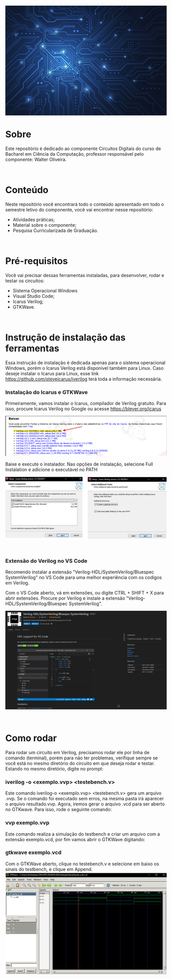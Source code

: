 ![Imagem background circuito digitais](img/fundo.jpg)

# Sobre
Este repositório é dedicado ao componente Circuitos Digitais do curso de Bacharel em Ciência da Computação, professor responsável pelo componente: Walter Oliveira.

<br>

# Conteúdo
Neste repositório você encontrará todo o conteúdo apresentado em todo o semestre letivo do componente, você vai encontrar nesse repositório:

* Atividades práticas;
* Material sobre o componente;
* Pesquisa Curricularizada de Graduação.

<br>

# Pré-requisitos 
Você vai precisar dessas ferramentas instaladas, para desenvolver, rodar e testar os circuitos:
* Sistema Operacional Windows
* Visual Studio Code;
* Icarus Verilog;
* GTKWave.

<br>

# Instrução de instalação das ferramentas
Essa instrução de instalação é dedicada apenas para o sistema operacional Windows, porém o Icarus Verilog está disponível também para Linux. Caso deseje instalar o Icarus para Linux, esse link https://github.com/steveicarus/iverilog terá toda a informação necessária.

### Instalação do Icarus e GTKWave
Primeiramente, vamos instalar o Icarus, compilador de Verilog gratuito. Para isso, procure Icarus Verilog no Google ou acesse https://bleyer.org/icarus

![imagem para donwload do compilador icarus verilog](img/verilogdownload.png)

Baixe e execute o instalador. Nas opções de instalação, selecione Full Instalation e adicione o executável no PATH

![imagem para configurar o icarus verilog](img/download2.png)

<br>

### Extensão do Verilog no VS Code
Recomendo instalar a extensão "Verilog-HDL/SystemVerilog/Bluespec SystemVerilog" no VS Code para uma melhor experiência com os codigos em Verilog.

Com o VS Code aberto, vá em extensões, ou digite CTRL + SHIFT + X para abrir extensões. Procure por Verilog e instale a extensão "Verilog-HDL/SystemVerilog/Bluespec SystemVerilog".

![imagem para instalar extensão do verilog no VS Code](img/verilog3.png)

<br>

# Como rodar
Para rodar um circuito em Verilog, precisamos rodar ele por linha de comando (terminal), porém para não ter problemas, verifique sempre se você está no mesmo diretório do circuito em que deseja rodar e testar.
Estando no mesmo diretório, digite no prompt:
### iverilog -o <exemplo.vvp> <testebench.v>

Este comando iverilog-o <exemplo.vvp> <testebench.v> gera um arquivo .vvp. Se o comando foi executado sem erros, na mesma pasta irá aparecer o arquivo resultado.vvp. Agora, iremos gerar o arquivo .vcd para ser aberto no GTKwave. Para isso, rode o seguinte comando:

### vvp exemplo.vvp

 Este comando realiza a simulação do testbench e criar um arquivo com a extensão exemplo.vcd, por fim vamos abrir o GTKWave digitando:

### gtkwave exemplo.vcd

 Com o GTKWave aberto, clique no testebench.v e selecione em baixo os sinais do testbench, e clique em Append.
 ![Imagem background circuito digitais](img/imagem4.png)